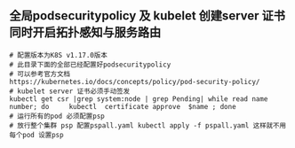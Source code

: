 ##   全局podsecuritypolicy 及 kubelet 创建server 证书 同时开启拓扑感知与服务路由
```
# 配置版本为K8S v1.17.0版本
# 此目录下面的全部已经配置好podsecuritypolicy 
# 可以参考官方文档
https://kubernetes.io/docs/concepts/policy/pod-security-policy/
# kubelet server 证书必须手动签发
kubectl get csr |grep system:node | grep Pending| while read name number; do     kubectl  certificate approve  $name ; done 
# 运行所有的pod 必须配置psp
# 放行整个集群 psp 配置pspall.yaml kubectl apply -f pspall.yaml 这样就不用每个pod 设置psp 
```